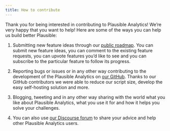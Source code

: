 ```yaml
---
title: How to contribute
---
```


Thank you for being interested in contributing to Plausible Analytics! We’re very happy that you want to help! Here are some of the ways you can help us build better Plausible:

1. Submitting new feature ideas through our [public roadmap](https://github.com/plausible/analytics/issues?q=is%3Aopen+is%3Aissue+label%3A%22on+the+roadmap%22+sort%3Areactions-%2B1-desc). You can submit new feature ideas, you can comment to the existing feature requests, you can upvote features you’d like to see and you can subscribe to the particular feature to follow its progress.

2. Reporting bugs or issues or in any other way contributing to the development of the Plausible Analytics on [our GitHub](https://github.com/plausible/analytics/issues). Thanks to our GitHub contributors we were able to reduce our script size, develop the easy self-hosting solution and more. 

3. Blogging, tweeting and in any other way sharing with the world what you like about Plausible Analytics, what you use it for and how it helps you solve your challenges.

4. You can also use [our Discourse forum](https://plausible.discourse.group/) to share your advice and help other Plausible Analytics users.
